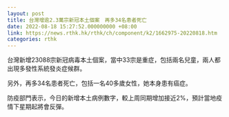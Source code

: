 ```yaml
---
layout: post
title: 台灣增逾2.3萬宗新冠本土個案　再多34名患者死亡
date: 2022-08-18 15:27:52.000000000 +08:00
link: https://news.rthk.hk/rthk/ch/component/k2/1662975-20220818.htm
categories: rthk
---
```


台灣新增23088宗新冠病毒本土個案，當中33宗是重症，包括兩名兒童，兩人都出現多發性系統發炎症候群。

另外，再多34名患者死亡，包括一名40多歲女性，她本身患有癌症。

防疫部門表示，今日的新增本土病例數字，較上周同期增加接近2%，預計當地疫情下星期起將會反彈。
